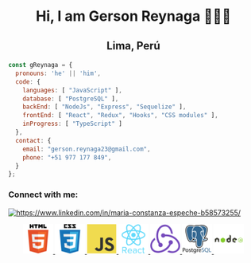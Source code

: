 <h1 align="center">Hi, I am Gerson Reynaga 👨🏻‍💻</h1>
<h2 align="center">Lima, Perú</h2>

```js
const gReynaga = {
  pronouns: 'he' || 'him',
  code: {
    languages: [ "JavaScript" ],
    database: [ "PostgreSQL" ],
    backEnd: [ "NodeJs", "Express", "Sequelize" ],
    frontEnd: [ "React", "Redux", "Hooks", "CSS modules" ],
    inProgress: [ "TypeScript" ]
  },
  contact: {
    email: "gerson.reynaga23@gmail.com",
    phone: "+51 977 177 849",
  }
};
```
<h3 align="left">Connect with me:</h3>
<p align="left">
<a href="https://www.linkedin.com/in/gerson-moises-reynaga-sotelo/" target="_blank"><img align="center" src="https://raw.githubusercontent.com/rahuldkjain/github-profile-readme-generator/master/src/images/icons/Social/linked-in-alt.svg" alt="https://www.linkedin.com/in/maria-constanza-espeche-b58573255/" height="30" width="40" /></a>
</p>

<div align="center">
<a href="https://www.w3schools.com/html/default.asp" target="_blank">
<img src="https://raw.githubusercontent.com/devicons/devicon/master/icons/html5/html5-original-wordmark.svg" alt="html5" width="60"/>
</a>
<a href="https://www.w3schools.com/css/" target="_blank">
<img src="https://raw.githubusercontent.com/devicons/devicon/master/icons/css3/css3-original-wordmark.svg" alt="css3" width="60" />
</a>
<a href="https://developer.mozilla.org/en-US/docs/Web/JavaScript" target="_blank">
<img src="https://raw.githubusercontent.com/devicons/devicon/master/icons/javascript/javascript-original.svg" alt="javascript" width="60" />
</a>
<a href= "https://react.dev/" target="_blank">
<img src="https://raw.githubusercontent.com/devicons/devicon/master/icons/react/react-original-wordmark.svg" alt="react" width="60" />
</a>
<a href= "https://redux.js.org/" target="_blank">
<img src="https://raw.githubusercontent.com/devicons/devicon/master/icons/redux/redux-original.svg" alt="redux" width="60" />
</a>
<a href="https://www.postgresql.org/" target="_blank">
<img src="https://raw.githubusercontent.com/devicons/devicon/master/icons/postgresql/postgresql-original-wordmark.svg" alt="postgresql" width="60" />
</a>
<a href="https://nodejs.org/en/docs" target="_blank">
<img src="https://raw.githubusercontent.com/devicons/devicon/master/icons/nodejs/nodejs-original-wordmark.svg" alt="nodejs" width="60" />
</a>
</div>
